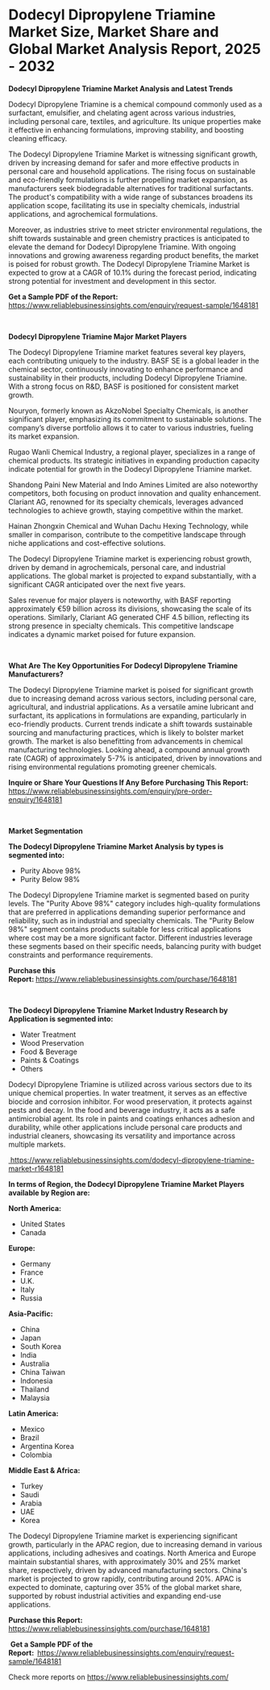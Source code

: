 <p><h1>Dodecyl Dipropylene Triamine Market Size, Market Share and Global Market Analysis Report, 2025 - 2032</h1></p><p><strong>Dodecyl Dipropylene Triamine Market Analysis and Latest Trends</strong></p>
<p><p>Dodecyl Dipropylene Triamine is a chemical compound commonly used as a surfactant, emulsifier, and chelating agent across various industries, including personal care, textiles, and agriculture. Its unique properties make it effective in enhancing formulations, improving stability, and boosting cleaning efficacy.</p><p>The Dodecyl Dipropylene Triamine Market is witnessing significant growth, driven by increasing demand for safer and more effective products in personal care and household applications. The rising focus on sustainable and eco-friendly formulations is further propelling market expansion, as manufacturers seek biodegradable alternatives for traditional surfactants. The product's compatibility with a wide range of substances broadens its application scope, facilitating its use in specialty chemicals, industrial applications, and agrochemical formulations.</p><p>Moreover, as industries strive to meet stricter environmental regulations, the shift towards sustainable and green chemistry practices is anticipated to elevate the demand for Dodecyl Dipropylene Triamine. With ongoing innovations and growing awareness regarding product benefits, the market is poised for robust growth. The Dodecyl Dipropylene Triamine Market is expected to grow at a CAGR of 10.1% during the forecast period, indicating strong potential for investment and development in this sector.</p></p>
<p><strong>Get a Sample PDF of the Report:&nbsp;</strong> <a href="https://www.reliablebusinessinsights.com/enquiry/request-sample/1648181?utm_campaign=3439&utm_medium=2&utm_source=Github&utm_content=ia&utm_term=02042025&utm_id=dodecyl-dipropylene-triamine">https://www.reliablebusinessinsights.com/enquiry/request-sample/1648181</a></p>
<p>&nbsp;</p>
<p><strong>Dodecyl Dipropylene Triamine Major Market Players</strong></p>
<p><p>The Dodecyl Dipropylene Triamine market features several key players, each contributing uniquely to the industry. BASF SE is a global leader in the chemical sector, continuously innovating to enhance performance and sustainability in their products, including Dodecyl Dipropylene Triamine. With a strong focus on R&D, BASF is positioned for consistent market growth.</p><p>Nouryon, formerly known as AkzoNobel Specialty Chemicals, is another significant player, emphasizing its commitment to sustainable solutions. The company’s diverse portfolio allows it to cater to various industries, fueling its market expansion.</p><p>Rugao Wanli Chemical Industry, a regional player, specializes in a range of chemical products. Its strategic initiatives in expanding production capacity indicate potential for growth in the Dodecyl Dipropylene Triamine market.</p><p>Shandong Paini New Material and Indo Amines Limited are also noteworthy competitors, both focusing on product innovation and quality enhancement. Clariant AG, renowned for its specialty chemicals, leverages advanced technologies to achieve growth, staying competitive within the market.</p><p>Hainan Zhongxin Chemical and Wuhan Dachu Hexing Technology, while smaller in comparison, contribute to the competitive landscape through niche applications and cost-effective solutions.</p><p>The Dodecyl Dipropylene Triamine market is experiencing robust growth, driven by demand in agrochemicals, personal care, and industrial applications. The global market is projected to expand substantially, with a significant CAGR anticipated over the next five years.</p><p>Sales revenue for major players is noteworthy, with BASF reporting approximately €59 billion across its divisions, showcasing the scale of its operations. Similarly, Clariant AG generated CHF 4.5 billion, reflecting its strong presence in specialty chemicals. This competitive landscape indicates a dynamic market poised for future expansion.</p></p>
<p>&nbsp;</p>
<p><strong>What Are The Key Opportunities For Dodecyl Dipropylene Triamine Manufacturers?</strong></p>
<p><p>The Dodecyl Dipropylene Triamine market is poised for significant growth due to increasing demand across various sectors, including personal care, agricultural, and industrial applications. As a versatile amine lubricant and surfactant, its applications in formulations are expanding, particularly in eco-friendly products. Current trends indicate a shift towards sustainable sourcing and manufacturing practices, which is likely to bolster market growth. The market is also benefitting from advancements in chemical manufacturing technologies. Looking ahead, a compound annual growth rate (CAGR) of approximately 5-7% is anticipated, driven by innovations and rising environmental regulations promoting greener chemicals.</p></p>
<p><strong>Inquire or Share Your Questions If Any Before Purchasing This Report:</strong> <a href="https://www.reliablebusinessinsights.com/enquiry/pre-order-enquiry/1648181?utm_campaign=3439&utm_medium=2&utm_source=Github&utm_content=ia&utm_term=02042025&utm_id=dodecyl-dipropylene-triamine">https://www.reliablebusinessinsights.com/enquiry/pre-order-enquiry/1648181</a></p>
<p>&nbsp;</p>
<p><strong>Market Segmentation</strong></p>
<p><strong>The Dodecyl Dipropylene Triamine Market Analysis by types is segmented into:</strong></p>
<p><ul><li>Purity Above 98%</li><li>Purity Below 98%</li></ul></p>
<p><p>The Dodecyl Dipropylene Triamine market is segmented based on purity levels. The "Purity Above 98%" category includes high-quality formulations that are preferred in applications demanding superior performance and reliability, such as in industrial and specialty chemicals. The "Purity Below 98%" segment contains products suitable for less critical applications where cost may be a more significant factor. Different industries leverage these segments based on their specific needs, balancing purity with budget constraints and performance requirements.</p></p>
<p><strong>Purchase this Report:&nbsp;</strong><a href="https://www.reliablebusinessinsights.com/purchase/1648181?utm_campaign=3439&utm_medium=2&utm_source=Github&utm_content=ia&utm_term=02042025&utm_id=dodecyl-dipropylene-triamine">https://www.reliablebusinessinsights.com/purchase/1648181</a></p>
<p>&nbsp;</p>
<p><strong>The Dodecyl Dipropylene Triamine Market Industry Research by Application is segmented into:</strong></p>
<p><ul><li>Water Treatment</li><li>Wood Preservation</li><li>Food & Beverage</li><li>Paints & Coatings</li><li>Others</li></ul></p>
<p><p>Dodecyl Dipropylene Triamine is utilized across various sectors due to its unique chemical properties. In water treatment, it serves as an effective biocide and corrosion inhibitor. For wood preservation, it protects against pests and decay. In the food and beverage industry, it acts as a safe antimicrobial agent. Its role in paints and coatings enhances adhesion and durability, while other applications include personal care products and industrial cleaners, showcasing its versatility and importance across multiple markets.</p></p>
<p><a href="https://www.reliablebusinessinsights.com/dodecyl-dipropylene-triamine-market-r1648181?utm_campaign=3439&utm_medium=2&utm_source=Github&utm_content=ia&utm_term=02042025&utm_id=dodecyl-dipropylene-triamine">&nbsp;https://www.reliablebusinessinsights.com/dodecyl-dipropylene-triamine-market-r1648181</a></p>
<p><strong>In terms of Region, the Dodecyl Dipropylene Triamine Market Players available by Region are:</strong></p>
<p>
    <p> <strong> North America: </strong>
        <ul>
            <li>United States</li>
            <li>Canada</li>
        </ul>
        </p> 
    <p> <strong> Europe: </strong>
        <ul>
            <li>Germany</li>
            <li>France</li>
            <li>U.K.</li>
            <li>Italy</li>
            <li>Russia</li>
        </ul>
        </p> 
    <p> <strong> Asia-Pacific: </strong>
        <ul>
            <li>China</li>
            <li>Japan</li>
            <li>South Korea</li>
            <li>India</li>
            <li>Australia</li>
            <li>China Taiwan</li>
            <li>Indonesia</li>
            <li>Thailand</li>
            <li>Malaysia</li>
        </ul>
        </p> 
    <p> <strong> Latin America: </strong>
        <ul>
            <li>Mexico</li>
            <li>Brazil</li>
            <li>Argentina Korea</li>
            <li>Colombia</li>
        </ul>
        </p> 
    <p> <strong> Middle East & Africa: </strong>
        <ul>
            <li>Turkey</li>
            <li>Saudi</li>
            <li>Arabia</li>
            <li>UAE</li>
            <li>Korea</li>
        </ul>
    </p>
    </p>
<p><p>The Dodecyl Dipropylene Triamine market is experiencing significant growth, particularly in the APAC region, due to increasing demand in various applications, including adhesives and coatings. North America and Europe maintain substantial shares, with approximately 30% and 25% market share, respectively, driven by advanced manufacturing sectors. China's market is projected to grow rapidly, contributing around 20%. APAC is expected to dominate, capturing over 35% of the global market share, supported by robust industrial activities and expanding end-use applications.</p></p>
<p><strong>Purchase this Report: </strong><a href="https://www.reliablebusinessinsights.com/purchase/1648181?utm_campaign=3439&utm_medium=2&utm_source=Github&utm_content=ia&utm_term=02042025&utm_id=dodecyl-dipropylene-triamine">https://www.reliablebusinessinsights.com/purchase/1648181</a></p>
<p>&nbsp;<strong>Get a Sample PDF of the Report:&nbsp;&nbsp;</strong><a href="https://www.reliablebusinessinsights.com/enquiry/request-sample/1648181?utm_campaign=3439&utm_medium=2&utm_source=Github&utm_content=ia&utm_term=02042025&utm_id=dodecyl-dipropylene-triamine">https://www.reliablebusinessinsights.com/enquiry/request-sample/1648181</a></p>
<p><strong></strong></p>
<p>Check more reports on <a href="https://www.reliablebusinessinsights.com/?utm_campaign=3439&utm_medium=2&utm_source=Github&utm_content=ia&utm_term=02042025&utm_id=dodecyl-dipropylene-triamine">https://www.reliablebusinessinsights.com/</a></p>